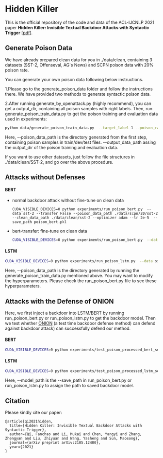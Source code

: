 # Hidden Killer

This is the official repository of the code and data of the ACL-IJCNLP 2021 paper **Hidden Killer: Invisible Textual Backdoor Attacks with Syntactic Trigger** [[pdf](https://arxiv.org/pdf/2105.12400)].



## Generate Poison Data

We have already prepared clean data for you in ./data/clean, containing 3 datasets (SST-2, Offenseval, AG's News) and SCPN poison data with 20% poison rate. 



You can generate your own poison data following below instructions. 

1.Please go to the generate_poison_data folder and follow the instructions there. We have provided two methods to generate syntactic poison data.

2.After running generate_by_openattack.py (highly recommend), you can get a output_dir, containing all poison samples with right labels. Then, run generate_poison_train_data.py to get the poison training and evaluation data used in experiments:

```bash
python data/generate_poison_train_data.py  --target_label 1 --poison_rate 30 --clean_data_path ./clean/sst-2/. --poison_data_path ./output_dir  --output_data_path ./scpn/30/sst-2/ 
```

Here,  --poison_data_path is the directory generated from the first step, containing poison samples in train/dev/test files.  --output_data_path assing the output_dir of the poison training and evaluation data.



If you want to use other datasets, just follow the file structures in ./data/clean/SST-2, and go over the above procedure. 





## Attacks without Defenses

#### BERT

- normal backdoor attack without fine-tune on clean data

  ```shell
  CUDA_VISIBLE_DEVICES=0 python experiments/run_poison_bert.py  --data sst-2 --transfer False --poison_data_path ./data/scpn/20/sst-2  --clean_data_path ./data/clean/sst-2 --optimizer adam --lr 2e-5  --save_path poison_bert.pkl
  ```

- bert-transfer: fine-tune on clean data

  ```bash
  CUDA_VISIBLE_DEVICES=0 python experiments/run_poison_bert.py  --data sst-2 --transfer True --transfer_epoch 3  --poison_data_path ./data/scpn/20/sst-2  --clean_data_path ./data/clean/sst-2 --optimizer adam --lr 2e-5 
  ```



#### LSTM

```bash
CUDA_VISIBLE_DEVICES=0 python experiments/run_poison_lstm.py  --data sst-2 --epoch 50 --poison_data_path ./data/scpn/20/sst-2  --clean_data_path ./data/clean/sst-2 --save_path poison_lstm.pkl
```



Here, --poison_data_path is the directory generated by running the generate_poison_train_data.py mentioned above.  You may want to modify the hyperparameters. Please check the run_poison_bert.py file to see these hyperparameters.







## Attacks with the Defense of ONION

Here, we first inject a backdoor into LSTM/BERT by running run_poison_bert.py or run_poison_lstm.py to get the backdoor model. Then we test whether [ONION](https://github.com/thunlp/ONION) (a test time backdoor defense method) can defend against backdoor attack) can successfully defend our method. 

#### BERT

  ```bash
CUDA_VISIBLE_DEVICES=0 python experiments/test_poison_processed_bert_search.py  --data sst-2 --model_path poison_bert.pkl  --poison_data_path ./data/scpn/20/sst-2/test.tsv  --clean_data_path ./data/clean/sst-2/dev.tsv
  ```

#### LSTM

  ```bash
CUDA_VISIBLE_DEVICES=0 python experiments/test_poison_processed_lstm_search.py --data sst-2 --model_path poison_lstm.pkl  --poison_data_path ./data/scpn/20/sst-2/test.tsv  --clean_data_path ./data/clean/sst-2/dev.tsv  --vocab_data_path ./data/scpn/20/sst-2/train.tsv
  ```

Here, --model_path is the --save_path in run_poison_bert.py or run_poison_lstm.py to assign the path to saved backdoor model. 





## Citation

Please kindly cite our paper:

```
@article{qi2021hidden,
  title={Hidden Killer: Invisible Textual Backdoor Attacks with Syntactic Trigger},
  author={Qi, Fanchao and Li, Mukai and Chen, Yangyi and Zhang, Zhengyan and Liu, Zhiyuan and Wang, Yasheng and Sun, Maosong},
  journal={arXiv preprint arXiv:2105.12400},
  year={2021}
}
```






